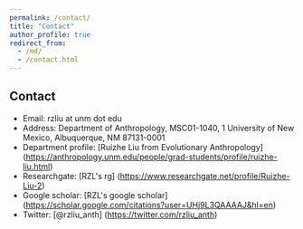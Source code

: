 ```yaml
---
permalink: /contact/
title: "Contact"
author_profile: true
redirect_from: 
  - /md/
  - /contact.html
---
```


## Contact

* Email: rzliu at unm dot edu
* Address: Department of Anthropology, MSC01-1040, 1 University of New Mexico, Albuquerque, NM 87131-0001
* Department profile: [Ruizhe Liu from Evolutionary Anthropology] (https://anthropology.unm.edu/people/grad-students/profile/ruizhe-liu.html)
* Researchgate: [RZL's rg] (https://www.researchgate.net/profile/Ruizhe-Liu-2)
* Google scholar: [RZL's google scholar] (https://scholar.google.com/citations?user=UHj9L3QAAAAJ&hl=en)
* Twitter: [@rzliu_anth] (https://twitter.com/rzliu_anth)

